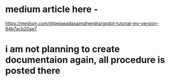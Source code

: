 # medium article here - 
https://medium.com/@bejawadasaimahendra/godot-tutorial-my-version-84b7acb20ae7
<h1>i am not planning to create documentaion again, all procedure is posted there</h1>
